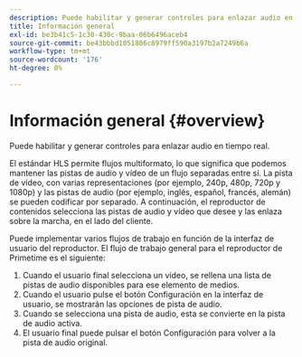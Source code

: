 ```yaml
---
description: Puede habilitar y generar controles para enlazar audio en tiempo real.
title: Información general
exl-id: be3b41c5-1c30-430c-9baa-06b6496aceb4
source-git-commit: be43bbbd1051886c8979ff590a3197b2a7249b6a
workflow-type: tm+mt
source-wordcount: '176'
ht-degree: 0%

---
```


# Información general {#overview}

Puede habilitar y generar controles para enlazar audio en tiempo real.

El estándar HLS permite flujos multiformato, lo que significa que podemos mantener las pistas de audio y vídeo de un flujo separadas entre sí. La pista de vídeo, con varias representaciones (por ejemplo, 240p, 480p, 720p y 1080p) y las pistas de audio (por ejemplo, inglés, español, francés, alemán) se pueden codificar por separado. A continuación, el reproductor de contenidos selecciona las pistas de audio y vídeo que desee y las enlaza sobre la marcha, en el lado del cliente.

Puede implementar varios flujos de trabajo en función de la interfaz de usuario del reproductor. El flujo de trabajo general para el reproductor de Primetime es el siguiente:

1. Cuando el usuario final selecciona un vídeo, se rellena una lista de pistas de audio disponibles para ese elemento de medios.
1. Cuando el usuario pulse el botón Configuración en la interfaz de usuario, se mostrarán las opciones de pista de audio.
1. Cuando se selecciona una pista de audio, esta se convierte en la pista de audio activa.
1. El usuario final puede pulsar el botón Configuración para volver a la pista de audio original.
